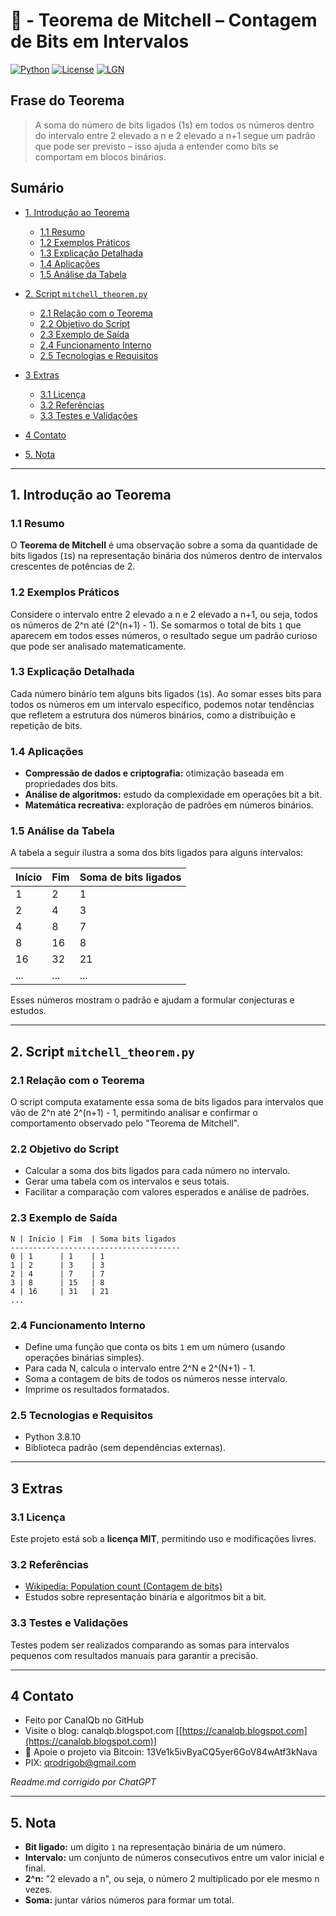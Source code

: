 # 🧠 - Teorema de Mitchell – Contagem de Bits em Intervalos

[![Python](https://img.shields.io/badge/Python-3.7%2B-blue.svg)](https://www.python.org/)
[![License](https://img.shields.io/badge/license-MIT-green)](LICENSE)
[![LGN](https://img.shields.io/badge/Teorema-Contagem%20de%20Bits-ff69b4.svg)](https://en.wikipedia.org/wiki/Population_count)

## Frase do Teorema

> A soma do número de bits ligados (1s) em todos os números dentro do intervalo entre 2 elevado a n e 2 elevado a n+1 segue um padrão que pode ser previsto – isso ajuda a entender como bits se comportam em blocos binários.

## Sumário

* [1. Introdução ao Teorema](#1-introdução-ao-teorema)

  * [1.1 Resumo](#11-resumo)
  * [1.2 Exemplos Práticos](#12-exemplos-práticos)
  * [1.3 Explicação Detalhada](#13-explicação-detalhada)
  * [1.4 Aplicações](#14-aplicações)
  * [1.5 Análise da Tabela](#15-análise-da-tabela)
* [2. Script `mitchell_theorem.py`](#2-script-mitchell_theorempy)

  * [2.1 Relação com o Teorema](#21-relação-com-o-teorema)
  * [2.2 Objetivo do Script](#22-objetivo-do-script)
  * [2.3 Exemplo de Saída](#23-exemplo-de-saída)
  * [2.4 Funcionamento Interno](#24-funcionamento-interno)
  * [2.5 Tecnologias e Requisitos](#25-tecnologias-e-requisitos)
* [3 Extras](#3-extras)

  * [3.1 Licença](#31-licença)
  * [3.2 Referências](#32-referencias)
  * [3.3 Testes e Validações](#33-testes-e-validações)
* [4 Contato](#4-contato)
* [5. Nota](#5-nota)

---

## 1. Introdução ao Teorema

### 1.1 Resumo

O **Teorema de Mitchell** é uma observação sobre a soma da quantidade de bits ligados (`1`s) na representação binária dos números dentro de intervalos crescentes de potências de 2.

### 1.2 Exemplos Práticos

Considere o intervalo entre 2 elevado a n e 2 elevado a n+1, ou seja, todos os números de 2^n até (2^(n+1) - 1). Se somarmos o total de bits `1` que aparecem em todos esses números, o resultado segue um padrão curioso que pode ser analisado matematicamente.

### 1.3 Explicação Detalhada

Cada número binário tem alguns bits ligados (`1`s). Ao somar esses bits para todos os números em um intervalo específico, podemos notar tendências que refletem a estrutura dos números binários, como a distribuição e repetição de bits.

### 1.4 Aplicações

* **Compressão de dados e criptografia:** otimização baseada em propriedades dos bits.
* **Análise de algoritmos:** estudo da complexidade em operações bit a bit.
* **Matemática recreativa:** exploração de padrões em números binários.

### 1.5 Análise da Tabela

A tabela a seguir ilustra a soma dos bits ligados para alguns intervalos:

| Início | Fim | Soma de bits ligados |
| ------ | --- | -------------------- |
| 1      | 2   | 1                    |
| 2      | 4   | 3                    |
| 4      | 8   | 7                    |
| 8      | 16  | 8                    |
| 16     | 32  | 21                   |
| ...    | ... | ...                  |

Esses números mostram o padrão e ajudam a formular conjecturas e estudos.

---

## 2. Script `mitchell_theorem.py`

### 2.1 Relação com o Teorema

O script computa exatamente essa soma de bits ligados para intervalos que vão de 2^n até 2^(n+1) - 1, permitindo analisar e confirmar o comportamento observado pelo "Teorema de Mitchell".

### 2.2 Objetivo do Script

* Calcular a soma dos bits ligados para cada número no intervalo.
* Gerar uma tabela com os intervalos e seus totais.
* Facilitar a comparação com valores esperados e análise de padrões.

### 2.3 Exemplo de Saída

```
N | Início | Fim  | Soma bits ligados
--------------------------------------
0 | 1      | 1    | 1
1 | 2      | 3    | 3
2 | 4      | 7    | 7
3 | 8      | 15   | 8
4 | 16     | 31   | 21
...
```

### 2.4 Funcionamento Interno

* Define uma função que conta os bits `1` em um número (usando operações binárias simples).
* Para cada N, calcula o intervalo entre 2^N e 2^(N+1) - 1.
* Soma a contagem de bits de todos os números nesse intervalo.
* Imprime os resultados formatados.

### 2.5 Tecnologias e Requisitos

* Python 3.8.10
* Biblioteca padrão (sem dependências externas).

---

## 3 Extras

### 3.1 Licença

Este projeto está sob a **licença MIT**, permitindo uso e modificações livres.

### 3.2 Referências

* [Wikipedia: Population count (Contagem de bits)](https://en.wikipedia.org/wiki/Population_count)
* Estudos sobre representação binária e algoritmos bit a bit.

### 3.3 Testes e Validações

Testes podem ser realizados comparando as somas para intervalos pequenos com resultados manuais para garantir a precisão.

---

## 4 Contato

* Feito por CanalQb no GitHub
* Visite o blog: canalqb.blogspot.com \[[https://canalqb.blogspot.com](https://canalqb.blogspot.com)]
* 💸 Apoie o projeto via Bitcoin: 13Ve1k5ivByaCQ5yer6GoV84wAtf3kNava
* PIX: [qrodrigob@gmail.com](mailto:qrodrigob@gmail.com)

*Readme.md corrigido por ChatGPT*

---

## 5. Nota

* **Bit ligado:** um dígito `1` na representação binária de um número.
* **Intervalo:** um conjunto de números consecutivos entre um valor inicial e final.
* **2^n:** "2 elevado a n", ou seja, o número 2 multiplicado por ele mesmo n vezes.
* **Soma:** juntar vários números para formar um total.
